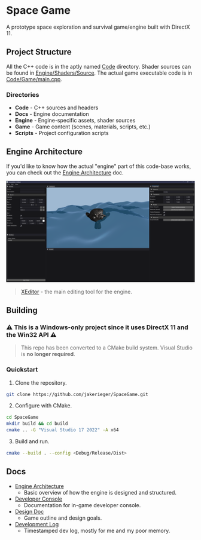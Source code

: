 # Space Game

A prototype space exploration and survival game/engine built with DirectX 11.

## Project Structure

All the C++ code is in the aptly named [Code](Code) directory.
Shader sources can be found in [Engine/Shaders/Source](Engine/Shaders/Source).
The actual game executable code is in [Code/Game/main.cpp](Code/Game/main.cpp).

### Directories

- **Code** - C++ sources and headers
- **Docs** - Engine documentation
- **Engine** - Engine-specific assets, shader sources
- **Game** - Game content (scenes, materials, scripts, etc.)
- **Scripts** - Project configuration scripts

## Engine Architecture

If you'd like to know how the actual "engine" part of this code-base works, you can check out
the [Engine Architecture](Docs/Engine-Architecture.md) doc.

![](Docs/image/EditorScreen01.png)
> [XEditor](Code/Tools/XEditor) - the main editing tool for the engine.

## Building

### ⚠️ This is a **Windows-only** project since it uses DirectX 11 and the Win32 API ⚠️

> This repo has been converted to a CMake build system. Visual Studio is **no longer required**.

### Quickstart

1. Clone the repository.

```bash
git clone https://github.com/jakerieger/SpaceGame.git
```

2. Configure with CMake.

```bash
cd SpaceGame
mkdir build && cd build
cmake .. -G "Visual Studio 17 2022" -A x64
```

3. Build and run.

```bash
cmake --build . --config <Debug/Release/Dist>
```

## Docs

- [Engine Architecture](Docs/Engine-Architecture.md)
    - Basic overview of how the engine is designed and structured.
- [Developer Console](Docs/Developer-Console.md)
    - Documentation for in-game developer console.
- [Design Doc](Docs/Design-Doc.md)
    - Game outline and design goals.
- [Development Log](Docs/Development-Log.md)
    - Timestamped dev log, mostly for me and my poor memory.